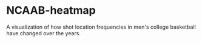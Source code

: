 # NCAAB-heatmap
A visualization of how shot location frequencies in men's college basketball have changed over the years.
